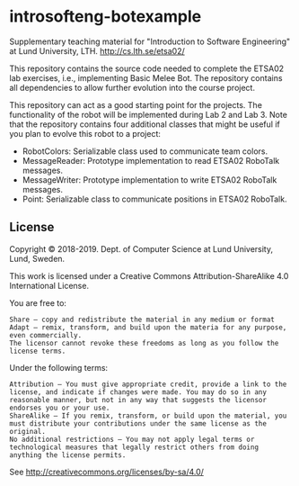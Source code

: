 # introsofteng-botexample
Supplementary teaching material for "Introduction to Software Engineering" at Lund University, LTH. http://cs.lth.se/etsa02/

This repository contains the source code needed to complete the ETSA02 lab exercises, i.e., implementing Basic Melee Bot. The repository contains all dependencies to allow further evolution into the course project.

This repository can act as a good starting point for the projects. The functionality of the robot will be implemented during Lab 2 and Lab 3. Note that the repository contains four additional classes that might be useful if you plan to evolve this robot to a project:

- RobotColors: Serializable class used to communicate team colors.
- MessageReader: Prototype implementation to read ETSA02 RoboTalk messages.
- MessageWriter: Prototype implementation to write ETSA02 RoboTalk messages.
- Point: Serializable class to communicate positions in ETSA02 RoboTalk.

## License

Copyright © 2018-2019. Dept. of Computer Science at Lund University, Lund, Sweden.

This work is licensed under a Creative Commons Attribution-ShareAlike 4.0 International License.

You are free to:

    Share — copy and redistribute the material in any medium or format
    Adapt — remix, transform, and build upon the materia for any purpose, even commercially.
    The licensor cannot revoke these freedoms as long as you follow the license terms.

Under the following terms:

    Attribution — You must give appropriate credit, provide a link to the license, and indicate if changes were made. You may do so in any reasonable manner, but not in any way that suggests the licensor endorses you or your use.
    ShareAlike — If you remix, transform, or build upon the material, you must distribute your contributions under the same license as the original.
    No additional restrictions — You may not apply legal terms or technological measures that legally restrict others from doing anything the license permits.

See http://creativecommons.org/licenses/by-sa/4.0/
